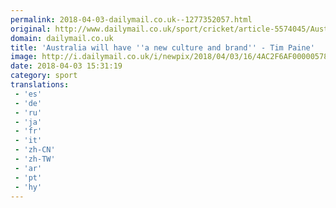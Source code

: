 ```yaml
---
permalink: 2018-04-03-dailymail.co.uk--1277352057.html
original: http://www.dailymail.co.uk/sport/cricket/article-5574045/Australia-new-culture-brand-says-captain-Tim-Paine.html?ITO=1490&ns_mchannel=rss&ns_campaign=1490
domain: dailymail.co.uk
title: 'Australia will have ''a new culture and brand'' - Tim Paine'
image: http://i.dailymail.co.uk/i/newpix/2018/04/03/16/4AC2F6AF00000578-0-image-a-89_1522768323639.jpg
date: 2018-04-03 15:31:19
category: sport
translations: 
 - 'es'
 - 'de'
 - 'ru'
 - 'ja'
 - 'fr'
 - 'it'
 - 'zh-CN'
 - 'zh-TW'
 - 'ar'
 - 'pt'
 - 'hy'
---
```


